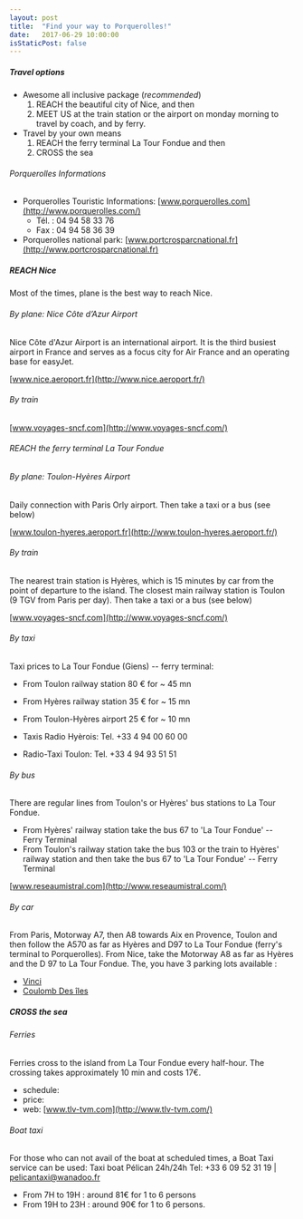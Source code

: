 ```yaml
---
layout: post
title:  "Find your way to Porquerolles!"
date:   2017-06-29 10:00:00
isStaticPost: false
---
```


##### Travel options 


* Awesome all inclusive package (*recommended*)
   1. REACH the beautiful city of Nice, and then 
   2. MEET US at the train station or the airport on monday morning to travel by coach, and by ferry.
* Travel by your own means
   1. REACH the ferry terminal La Tour Fondue and then 
   2. CROSS the sea


###### Porquerolles Informations

* Porquerolles Touristic Informations: [www.porquerolles.com](http://www.porquerolles.com/)
  * Tél. : 04 94 58 33 76
  * Fax : 04 94 58 36 39
* Porquerolles national park: [www.portcrosparcnational.fr](http://www.portcrosparcnational.fr)


##### REACH Nice

Most of the times, plane is the best way to reach Nice.

###### By plane: Nice Côte d’Azur Airport

Nice Côte d'Azur Airport is an international airport.
It is the third busiest airport in France and serves as a focus city for Air France and an operating base for easyJet.

[www.nice.aeroport.fr](http://www.nice.aeroport.fr/)

###### By train 

[www.voyages-sncf.com](http://www.voyages-sncf.com/)

###### REACH the ferry terminal La Tour Fondue

###### By plane: Toulon-Hyères Airport

Daily connection with Paris Orly airport. Then take a taxi or a bus (see below)

[www.toulon-hyeres.aeroport.fr](http://www.toulon-hyeres.aeroport.fr/)

###### By train 

The nearest train station is Hyères, which is 15 minutes by car from the point of departure to the island.
The closest main railway station is Toulon (9 TGV from Paris per day). Then take a taxi or a bus (see below)

[www.voyages-sncf.com](http://www.voyages-sncf.com/)

###### By taxi

Taxi prices to La Tour Fondue (Giens) -- ferry terminal:
* From Toulon railway station 80 € for ~ 45 mn
* From Hyères railway station 35 € for ~ 15 mn
* From Toulon-Hyères airport 25 € for ~ 10 mn

* Taxis Radio Hyèrois: Tel. +33 4 94 00 60 00
* Radio-Taxi Toulon: Tel. +33 4 94 93 51 51

###### By bus

There are regular lines from Toulon's or Hyères' bus stations to La Tour Fondue.
- From Hyères' railway station take the bus 67 to 'La Tour Fondue' -- Ferry Terminal
- From Toulon's railway station take the bus 103 or the train to Hyères' railway station and then take the bus 67 to 'La Tour Fondue' -- Ferry Terminal

[www.reseaumistral.com](http://www.reseaumistral.com/)

###### By car

From Paris, Motorway A7, then A8 towards Aix en Provence, Toulon and then follow the
A570 as far as Hyères and D97 to La Tour Fondue (ferry's terminal to Porquerolles).
From Nice, take the Motorway A8 as far as Hyères and the D 97 to La Tour Fondue. The, you have 3 parking lots available :

* [Vinci](http://www.parkindigo.fr/fr/parkings/la-tour-fondue-83010600)
* [Coulomb Des îles](http://www.hyeres-tourisme.com/les-iles-dor/porquerolles/commerces-services/385946-parking-porquerolles)

##### CROSS the sea #####

###### Ferries

Ferries cross to the island from La Tour Fondue every half-hour. The crossing takes
approximately 10 min and costs 17€.

* schedule: 
* price: 
* web: [www.tlv-tvm.com](http://www.tlv-tvm.com/)

###### Boat taxi

For those who can not avail of the boat at scheduled times, a Boat Taxi service can be used:
Taxi boat Pélican 24h/24h Tel: +33 6 09 52 31 19 | pelicantaxi@wanadoo.fr

* From 7H to 19H : around 81€ for 1 to 6 persons
* From 19H to 23H : around 90€ for 1 to 6 persons.
